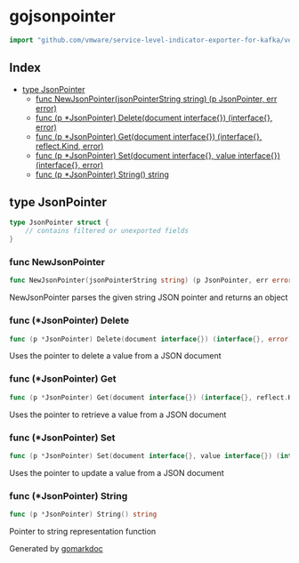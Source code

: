 <!-- Code generated by gomarkdoc. DO NOT EDIT -->

# gojsonpointer

```go
import "github.com/vmware/service-level-indicator-exporter-for-kafka/vendor/github.com/xeipuuv/gojsonpointer"
```

## Index

- [type JsonPointer](<#type-jsonpointer>)
  - [func NewJsonPointer(jsonPointerString string) (p JsonPointer, err error)](<#func-newjsonpointer>)
  - [func (p *JsonPointer) Delete(document interface{}) (interface{}, error)](<#func-jsonpointer-delete>)
  - [func (p *JsonPointer) Get(document interface{}) (interface{}, reflect.Kind, error)](<#func-jsonpointer-get>)
  - [func (p *JsonPointer) Set(document interface{}, value interface{}) (interface{}, error)](<#func-jsonpointer-set>)
  - [func (p *JsonPointer) String() string](<#func-jsonpointer-string>)


## type JsonPointer

```go
type JsonPointer struct {
    // contains filtered or unexported fields
}
```

### func NewJsonPointer

```go
func NewJsonPointer(jsonPointerString string) (p JsonPointer, err error)
```

NewJsonPointer parses the given string JSON pointer and returns an object

### func \(\*JsonPointer\) Delete

```go
func (p *JsonPointer) Delete(document interface{}) (interface{}, error)
```

Uses the pointer to delete a value from a JSON document

### func \(\*JsonPointer\) Get

```go
func (p *JsonPointer) Get(document interface{}) (interface{}, reflect.Kind, error)
```

Uses the pointer to retrieve a value from a JSON document

### func \(\*JsonPointer\) Set

```go
func (p *JsonPointer) Set(document interface{}, value interface{}) (interface{}, error)
```

Uses the pointer to update a value from a JSON document

### func \(\*JsonPointer\) String

```go
func (p *JsonPointer) String() string
```

Pointer to string representation function



Generated by [gomarkdoc](<https://github.com/princjef/gomarkdoc>)
